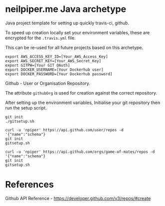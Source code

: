 # neilpiper.me Java archetype

Java project template for setting up quickly travis-ci, github.


To speed up creation locally set your environment variables, these are encrypted for the `.travis.yml` file.

This can be re-used for all future projects based on this archetype.

```
export AWS_ACCESS_KEY_ID=[Your_AWS_Access_Key]
export AWS_SECRET_KEY=[Your_AWS_Secret_Key]
export GITPW=[Your GIT OAuth]
export DOCKER_USERNAME=[Your Dockerhub user]
export DOCKER_PASSWORD=[Your Dockerhub password]
```


Github - User or Organisation Repository.

The attribute `githubOrg` is used for creation against the correct repository.


After setting up the environment variables, Initialise your git repository then run the setup script.

```
git init
./gitsetup.sh
```




```
curl -u 'npiper' https://api.github.com/user/repos -d '{"name":"schema"}
git init
gitsetup.sh	
```


```
curl -u 'npiper' https://api.github.com/orgs/game-of-mates/repos -d '{"name":"schema"}
git init
gitsetup.sh	
```

# References

Github API Reference - https://developer.github.com/v3/repos/#create